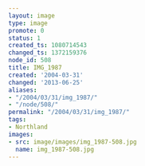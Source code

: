 ```yaml
---
layout: image
type: image
promote: 0
status: 1
created_ts: 1080714543
changed_ts: 1372159376
node_id: 508
title: IMG_1987
created: '2004-03-31'
changed: '2013-06-25'
aliases:
- "/2004/03/31/img_1987/"
- "/node/508/"
permalink: "/2004/03/31/img_1987/"
tags:
- Northland
images:
- src: image/images/img_1987-508.jpg
  name: img_1987-508.jpg
---
```


